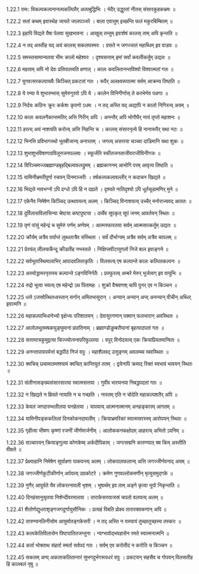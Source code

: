 1.22.1
रामः:
विकल्पकल्पनानल्पकल्पितैर् अल्पबुद्धिभिः ।
भेदैर् उद्धुरतां नीतस् संसारकुहकभ्रमः ॥


1.22.2
सतां कथम् इवास्थेह जायते जालपञ्जरे ।
बाला एवात्तुम् इच्छन्ति फलं मकुरबिम्बितम् ॥


1.22.3
इहापि विद्यते यैषा पेलवा सुखभावना ।
आखुस् तन्तुम् इवाशेषं कालस् ताम् अपि कृन्तति ॥


1.22.4
न तद् अस्तीह यद् अयं कालस् सकलघस्मरः ।
ग्रसते न जगज्जातं महाब्धिम् इव वाडवः ॥


1.22.5
समस्तसामान्यतया भीमः कालो महेश्वरः ।
दृश्यसत्ताम् इमां सर्वां कवलीकर्तुम् उद्यतः ॥


1.22.6
महताम् अपि नो देवः प्रतिपालयति क्षणात् ।
कालः कवलितानन्तविश्वो विश्वात्मतां गतः ॥


1.22.7
युगवत्सरकल्पाख्यैः किञ्चित् प्रकटतां गतः ।
रूपैर् अलक्ष्यरूपात्मा सर्वम् आक्रम्य तिष्ठति ॥


1.22.8
ये रम्या ये शुभारम्भास् सुमेरुगुरवो ऽपि ये ।
कालेन विनिगीर्णास् ते करभेणेव पन्नगाः ॥


1.22.9
निर्दयः कठिनः क्रूरः कर्कशः कृपणो ऽधमः ।
न तद् अस्ति यद् अद्यापि न कालो निगिरत्य् अयम् ॥


1.22.10
कालः कवलनैकान्तमतिर् अत्ति गिरीन् अपि ।
अनन्तैर् अपि भोगौघैर् नायं तृप्तो महाशनः ॥


1.22.11
हरत्य् अयं नाशयति करोत्य् अत्ति निहन्ति च ।
कालस् संसारनृत्ये हि नानारूपैर् यथा नटः ॥


1.22.12
भिनत्ति प्रविभागस्थो भूतबीजान्य् अनारतम् ।
जगत्य् असत्तया चञ्च्वा दाडिमानि यथा शुकः ॥


1.22.13
शुभाशुभविषाणाग्रविलूनजनपल्लवः ।
स्फूर्जति स्फीतजनताजीवराजीविनीगजः ॥


1.22.14
विरिञ्चमज्जब्रह्माण्डबृहद्बिल्वफलद्रुमम् ।
ब्रह्मकाननम् आभोगि परम् आवृत्य तिष्ठति ॥


1.22.15
यामिनीभ्रमरीपूर्णा रचयन् दिनमञ्जरीः ।
वर्षकल्पकलावल्लीर् न कदाचन खिद्यते ॥


1.22.16
भिद्यते नावभग्नो ऽपि दग्धो ऽपि हि न दह्यते ।
दृश्यते नातिदृश्यो ऽपि धूर्तचूडामणिर् मुने ॥


1.22.17
एकेनैव निमेषेण किञ्चिद् उत्थापयत्य् अलम् ।
किञ्चिद् विनाशयत्य् उच्चैर् मनोराज्यवद् आततः ॥


1.22.18
दुर्विलासविलासिन्या चेष्टया कष्टपुष्टया ।
दर्व्येव सूपकृत् सूपं जनम् आवर्तयन् स्थितः ॥


1.22.19
तृणं पांसुं महेन्द्रं च सुमेरुं पर्णम् अर्णवम् ।
आत्मस्फारतया सर्वम् आत्मसात्कर्तुम् उद्यतः ॥


1.22.20
क्रौर्यम् अत्रैव पर्याप्तं लुब्धतात्रैव संस्थिता ।
सर्वं दौर्भाग्यम् अत्रैव सर्वम् अत्रैव चापलम् ॥


1.22.21
प्रेरयंल् लीलयार्केन्दू क्रीडतीह नभस्तले ।
निक्षिप्तवीटायुगलो निजे बाल इवाङ्गने ॥


1.22.22
सर्वभूतास्थिमालाभिर् आपादवलिताकृतिः ।
विलसत्य् एष कल्पान्ते कालः कल्पितकल्पनः ॥


1.22.23
अस्योड्डामरनृत्तस्य कल्पान्ते ऽङ्गविनिर्गतैः ।
प्रस्फुरत्य् अम्बरे मेरुर् भूर्जत्वग् इव वायुभिः ॥


1.22.24
रुद्रो भूत्वा भवत्य् एष महेन्द्रो ऽथ पितामहः ।
शुक्रो वैश्रवणश् चापि पुनर् एव न किञ्चन ॥


1.22.25
धत्ते ऽजस्रोत्थितध्वस्तान् सर्गान् अमितभासुरान् ।
अन्यान् अन्यान् अप्य् अनन्यान् वीचीन् अब्धिर् इवात्मनि ॥


1.22.26
महाकल्पाभिधानेभ्यो वृक्षेभ्यः परिशातयन् ।
देवासुरगणान् पक्वान् फलभारान् अवस्थितः ॥


1.22.27
आलोलभूतमषकघुङ्घुमानां प्रपातिनाम् ।
ब्रह्माण्डोडुम्बरौघानां बृहत्पादपतां गतः ॥


1.22.28
सत्तामात्रकुमुद्वत्या चिज्ज्योत्स्नापरिफुल्लया ।
वपुर् विनोदयत्य् एकः क्रियाप्रियतमान्वितः ॥


1.22.29
अनन्तापायपर्यन्तं बद्धपीठं निजं वपुः ।
महाशैलवद् उत्तुङ्गम् अवलम्ब्य व्यवस्थितः ॥


1.22.30
क्वचिच् छ्यामातमश्श्यामं क्वचित् कान्तियुतं ततम् ।
द्वयेनापि क्रमाद् रिक्तं स्वभावं भावयन् स्थितः ॥


1.22.31
संलीनासङ्ख्यसंसारसारया स्वात्मसत्तया ।
गुर्वीव भारघनया निबद्धपदतां गतः ॥


1.22.32
न खिद्यते न म्रियते नायाति न च गच्छति ।
नास्तम् एति न चोदेति महाकल्पशतैर् अपि ॥


1.22.33
केवलं जगदारम्भलीलया घनहेलया ।
यापयत्य् आत्मनात्मानम् अनहङ्कारम् आगतम् ॥


1.22.34
यामिनीपङ्ककलिलां दिनकोकनदावलीम् ।
क्रियाभ्रमरिकां स्वात्मसरस्स्व् आरोपयन् स्थितः ॥


1.22.35
गृहीत्वा भीषणः कृष्णां रजनीं जीर्णमार्जनीम् ।
आलोककनकक्षोदम् आहरत्य् अभितो ऽवनिम् ॥


1.22.36
सञ्चारयन् क्रियाङ्गुल्या कोणकेष्व् अर्कदीपिकाम् ।
जगत्सद्मनि कारुण्यात् क्व किम् अस्तीति वीक्षते ॥


1.22.37
प्रेक्ष्याहानि निमेषेण सूर्याक्ष्णा पाकवन्त्य् अलम् ।
लोकपालफलान्य् अत्ति जगज्जीर्णवनाद् अयम् ॥


1.22.38
जगज्जीर्णकुटीकीर्णान् अर्पयत्य् उग्रकोटरे ।
क्रमेण गुणवल्लोकमणीन् मृत्युसमुद्गके ॥


1.22.39
गुणैर् आपूर्यते यैव लोकरत्नावली भृशम् ।
भूषार्थम् इव ताम् अङ्गे कृत्वा भूयो निकृन्तति ॥


1.22.40
दिनहंसानुसृतया निशेन्दीवरमालया ।
ताराकेसरयाजस्रं चपलो वलयत्य् अलम् ॥


1.22.41
शैलोर्णद्युधराशृङ्गजगदूर्णायुसौनिकः ।
प्रत्यहं पिबति प्रोक्ष्य तारारक्तकणान् अपि ॥


1.22.42
तारुण्यनलिनीसोम आयुर्मातङ्गकेसरी ।
न तद् अस्ति न यस्यायं तुच्छातुच्छस्य तस्करः ॥


1.22.43
कल्पकेलिविलासेन पिष्टपातितजन्तुना ।
न्यग्भावोद्भवहासेन रमते स्वात्मनात्मनि ॥


1.22.44
कर्ता भोक्ताथ संहर्ता स्मर्ता सर्वपदं गतः ।
सर्वम् एव करोतीदं न करोति च किञ्चन ॥


1.22.45
सकलम् अप्य् अकलाकलितान्तरं सुभगदुर्भगरूपधरं वपुः ।
प्रकटयन् सहसैव च गोपयन् विलसतीह हि कालबलं नृषु ॥

